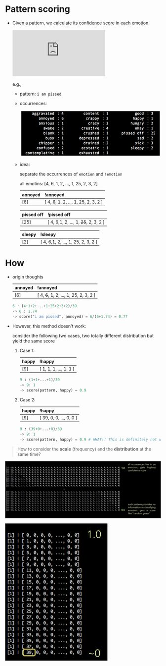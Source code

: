 Pattern scoring
===

* Given a pattern, we calculate its confidence score in each emotion.

	![equation](http://latex.codecogs.com/gif.latex?score%28pattern%2C%20emotion%29)

	e.g., 

	* pattern: `i am pissed`

	* occurrences:

		![image](img/dist_of_i-am-pissed.png)
	
	* idea:
	
		separate the occurrences of `emotion` and `!emotion`
		
		all emotins: [4, 6, 1, 2, ..., 1, 25, 2, 3, 2]
		
		annoyed | !annoyed |
		------------ | ------------- |
		[6] | [ 4, ~~6~~, 1, 2, ..., 1, 25, 2, 3, 2 ]  |		

		pissed oﬀ | !pissed oﬀ |
		------------ | ------------- |
		[25] | [ 4, 6,1, 2, ..., 1, ~~25~~, 2, 3, 2 ]  |	
	
		sleepy | !sleepy |
		------------ | ------------- |
		[2] | [ 4, 6,1, 2, ..., 1, 25, 2, 3, ~~2~~ ]  |		

How
===

* origin thoughts

	annoyed | !annoyed |
	------------ | ------------- |
	[6] | [ 4, ~~6~~, 1, 2, ..., 1, 25, 2, 3, 2 ]  |
	
	```python
	6 : (4+1+2+...+1+25+2+3+2)/39
	-> 6 : 1.74
	-> score("i am pissed", annoyed) = 6/(6+1.74) = 0.77
	```
	

* However, this method doesn't work:

	consider the following two cases, two totally different distribution but yield the same score

	1. Case 1:
	
		happy | !happy |
		------------ | ------------- |
		[9] | [ 1, 1, 1, ..., 1, 1 ]  |	
		
		```python
		9 : (1+1+...+1)/39
		-> 9: 1
		-> score(pattern, happy) = 0.9
		```			
	
	1. Case 2:
		
		happy | !happy |
		------------ | ------------- |
		[9] | [ 39, 0, 0, ..., 0, 0 ]  |	
		
		```python
		9 : (39+0+...+0)/39
		-> 9: 1
		-> score(pattern, happy) = 0.9 # WHAT!! This is definitely not we want!!
		```		

> How to consider the __scale__ (frequency) and the __distribution__ at the same time?
	
	
![image](img/all-1.png)

![image](img/increase.png)



